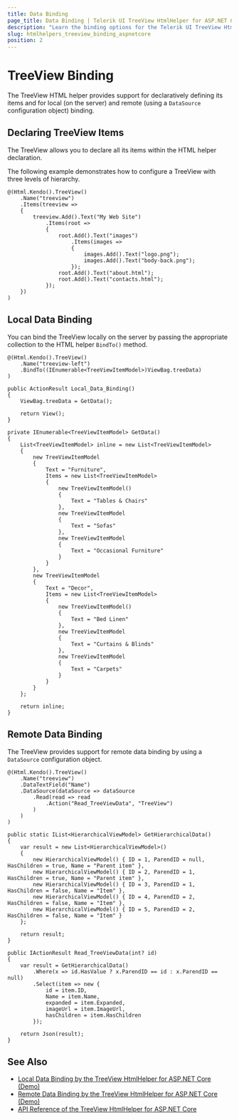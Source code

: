 ```yaml
---
title: Data Binding
page_title: Data Binding | Telerik UI TreeView HtmlHelper for ASP.NET Core
description: "Learn the binding options for the Telerik UI TreeView HtmlHelper for ASP.NET Core (MVC 6 or ASP.NET Core MVC)."
slug: htmlhelpers_treeview_binding_aspnetcore
position: 2
---
```


# TreeView Binding

The TreeView HTML helper provides support for declaratively defining its items and for local (on the server) and remote (using a `DataSource` configuration object) binding.

## Declaring TreeView Items

The TreeView allows you to declare all its items within the HTML helper declaration.

The following example demonstrates how to configure a TreeView with three levels of hierarchy.

    @(Html.Kendo().TreeView()
        .Name("treeview")
        .Items(treeview =>
        {
            treeview.Add().Text("My Web Site")
                .Items(root =>
                {
                    root.Add().Text("images")
                        .Items(images =>
                        {
                            images.Add().Text("logo.png");
                            images.Add().Text("body-back.png");
                        });
                    root.Add().Text("about.html");
                    root.Add().Text("contacts.html");
                });
        })
    )

## Local Data Binding

You can bind the TreeView locally on the server by passing the appropriate collection to the HTML helper `BindTo()` method.

```Razor
@(Html.Kendo().TreeView()
    .Name("treeview-left")
    .BindTo((IEnumerable<TreeViewItemModel>)ViewBag.treeData)
)
```
```Controller
public ActionResult Local_Data_Binding()
{
    ViewBag.treeData = GetData();

    return View();
}

private IEnumerable<TreeViewItemModel> GetData()
{
    List<TreeViewItemModel> inline = new List<TreeViewItemModel>
    {
        new TreeViewItemModel
        {
            Text = "Furniture",
            Items = new List<TreeViewItemModel>
            {
                new TreeViewItemModel()
                {
                    Text = "Tables & Chairs"
                },
                new TreeViewItemModel
                {
                    Text = "Sofas"
                },
                new TreeViewItemModel
                {
                    Text = "Occasional Furniture"
                }
            }
        },
        new TreeViewItemModel
        {
            Text = "Decor",
            Items = new List<TreeViewItemModel>
            {
                new TreeViewItemModel()
                {
                    Text = "Bed Linen"
                },
                new TreeViewItemModel
                {
                    Text = "Curtains & Blinds"
                },
                new TreeViewItemModel
                {
                    Text = "Carpets"
                }
            }
        }
    };

    return inline;
}
```

## Remote Data Binding

The TreeView provides support for remote data binding by using a `DataSource` configuration object.

```Razor
@(Html.Kendo().TreeView()
    .Name("treeview")
    .DataTextField("Name")
    .DataSource(dataSource => dataSource
        .Read(read => read
            .Action("Read_TreeViewData", "TreeView")
        )
    )
)
```
```Controller
public static IList<HierarchicalViewModel> GetHierarchicalData()
{
    var result = new List<HierarchicalViewModel>()
    {
        new HierarchicalViewModel() { ID = 1, ParendID = null, HasChildren = true, Name = "Parent item" },
        new HierarchicalViewModel() { ID = 2, ParendID = 1, HasChildren = true, Name = "Parent item" },
        new HierarchicalViewModel() { ID = 3, ParendID = 1, HasChildren = false, Name = "Item" },
        new HierarchicalViewModel() { ID = 4, ParendID = 2, HasChildren = false, Name = "Item" },
        new HierarchicalViewModel() { ID = 5, ParendID = 2, HasChildren = false, Name = "Item" }
    };

    return result;
}

public IActionResult Read_TreeViewData(int? id)
{
    var result = GetHierarchicalData()
        .Where(x => id.HasValue ? x.ParendID == id : x.ParendID == null)
        .Select(item => new {
            id = item.ID,
            Name = item.Name,
            expanded = item.Expanded,
            imageUrl = item.ImageUrl,
            hasChildren = item.HasChildren
        });

    return Json(result);
}
```

## See Also

* [Local Data Binding by the TreeView HtmlHelper for ASP.NET Core (Demo)](https://demos.telerik.com/aspnet-core/treeview/local-data-binding)
* [Remote Data Binding by the TreeView HtmlHelper for ASP.NET Core (Demo)](https://demos.telerik.com/aspnet-core/treeview/remote-data-binding)
* [API Reference of the TreeView HtmlHelper for ASP.NET Core](/api/treeview)
